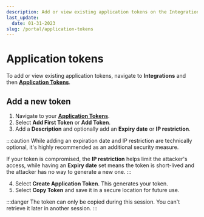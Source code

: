 ```yaml
---
description: Add or view existing application tokens on the Integrations page of the emnify Portal
last_update: 
  date: 01-31-2023
slug: /portal/application-tokens
---
```


# Application tokens

<!-- markdownlint-disable MD029 -->

To add or view existing application tokens, navigate to **Integrations** and then [**Application Tokens**](https://portal.emnify.com/integrations#application-tokens).

## Add a new token

1. Navigate to your [**Application Tokens**](https://portal.emnify.com/integrations#application-tokens). 
2. Select **Add First Token** or **Add Token**.
3. Add a **Description** and optionally add an **Expiry date** or **IP restriction**.

:::caution
While adding an expiration date and IP restriction are technically optional, it's highly recommended as an additional security measure.

If your token is compromised, the **IP restriction** helps limit the attacker's access, while having an **Expiry date** set means the token is short-lived and the attacker has no way to generate a new one.
:::

4. Select **Create Application Token**.
This generates your token.
5. Select **Copy Token** and save it in a secure location for future use.

:::danger
The token can only be copied during this session.
You can't retrieve it later in another session.
:::
